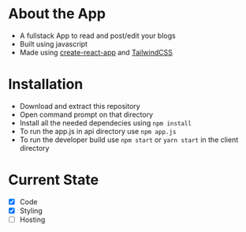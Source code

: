 # About the App

- A fullstack App to read and post/edit your blogs
- Built using javascript
- Made using [create-react-app](https://create-react-app.dev/) and [TailwindCSS](https://tailwindcss.com/)

# Installation
- Download and extract this repository
- Open command prompt on that directory
- Install all the needed dependecies using `npm install`
- To run the app.js in api directory use `npm app.js`
- To run the developer build use `npm start` or `yarn start` in the client directory
  


 # Current State
 - [X] Code
 - [X] Styling
 - [ ] Hosting 

